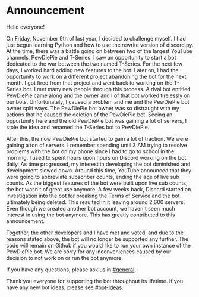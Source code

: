 # Announcement

Hello everyone!

On Friday, November 9th of last year, I decided to challenge myself. I had just begun learning Python and how to use the rewrite version of discord.py. At the time, there was a battle going on between two of the largest YouTube channels, PewDiePie and T-Series. I saw an opportunity to start a bot dedicated to the war between the two named T-Series. For the next few days, I worked hard adding new features to the bot. Later on, I had the opportunity to work on a different project abandoning the bot for the next month. I got fired from that project and went back to working on the T-Series bot. I met many new people through this process.
A rival bot entitled PewDiePie came along and the owner and I of that bot worked tirelessly on our bots. Unfortunately, I caused a problem and me and the PewDiePie bot owner split ways. The PewDiePie bot owner was so distraught with my actions that he caused the deletion of the PewDiePie bot. Seeing an opportunity here and the old PewDiePie bot was gaining a lot of servers, I stole the idea and renamed the T-Series bot to PewDiePie.

After this, the now PewDiePie bot started to gain a lot of traction. We were gaining a ton of servers. I remember spending until 3 AM trying to resolve problems with the bot on my phone since I had to go to school in the morning. I used to spent hours upon hours on Discord working on the bot daily. As time progressed, my interest in developing the bot diminished and development slowed down. Around this time, YouTube announced that they were going to abbreviate subscriber counts, ending the age of live sub counts. As the biggest features of the bot were built upon live sub counts, the bot wasn't of great use anymore. A few weeks back, Discord started an investigation into the bot for breaking the Terms of Service and the bot ultimately being deleted. This resulted in it leaving around 2,600 servers. Even though we created another bot account, we haven't seen much interest in using the bot anymore. This has greatly contributed to this announcement.

Together, the other developers and I have met and voted, and due to the reasons stated above, the bot will no longer be supported any further. The code will remain on Github if you would like to run your own instance of the PewDiePie bot. We are sorry for any inconveniences caused by our decision to not work on or run the bot anymore.

If you have any questions, please ask us in [#general](https://discordapp.com/channels/499357399690379264/499357399690379266).

Thank you everyone for supporting the bot throughout its lifetime. If you have any new bot ideas, please see [#bot-ideas](https://discordapp.com/channels/499357399690379264/649809352567291905/).
